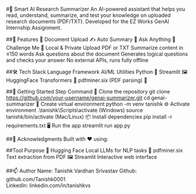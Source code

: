 #🧠 Smart AI Research Summarizer
An AI-powered assistant that helps you read, understand, summarize, and test your knowledge on uploaded research documents (PDF/TXT).
Developed for the EZ Works GenAI Internship Assignment.

##🔧 Features
📄 Document Upload	✍️ Auto Summary	💬 Ask Anything	🎯 Challenge Me	🧠 Local & Private
Upload PDF or TXT	Summarize content in ≤150 words	Ask questions about the document	Generates logical questions and checks your answer	No external APIs, runs fully offline

##🛠️ Tech Stack
Language	Framework	AI/ML	Utilities
Python 🐍	Streamlit 🖼️	HuggingFace Transformers 🤗	pdfminer.six (PDF parsing) 📄

##🚀 Getting Started
Step	Command
🔁 Clone the repository	git clone https://github.com/your-username/genai-summarizer.git
cd genai-summarizer
🧪 Create virtual environment	python -m venv tanishk
⚙️ Activate environment	.\tanishk\Scripts\activate (Windows)
source tanishk/bin/activate (Mac/Linux)
📦 Install dependencies	pip install -r requirements.txt
🖥️ Run the app	streamlit run app.py

##🙌 Acknowledgments
Built with ♥ using:

##Tool	Purpose
🤗 Hugging Face	Local LLMs for NLP tasks
📘 pdfminer.six	Text extraction from PDF
🖼️ Streamlit	Interactive web interface

##📫 Author
Name: Tanishk Vardhan Srivastav	
Github: github.com/Tanishk0001	
LinkedIn: linkedin.com/in/tanishkvs

